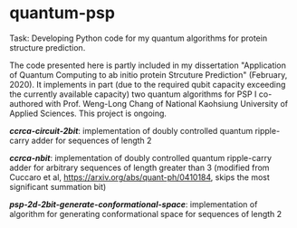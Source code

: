 # quantum-psp
Task: Developing Python code for my quantum algorithms for protein structure prediction. 

The code presented here is partly included in my dissertation "Application of Quantum Computing to ab initio protein Strcuture Prediction" (February, 2020). It implements in part (due to the required qubit capacity exceeding the currently available capacity) two quantum algorithms for PSP I co-authored with Prof. Weng-Long Chang of National Kaohsiung University of Applied Sciences. This project is ongoing. 

**_ccrca-circuit-2bit_**: implementation of doubly controlled quantum ripple-carry adder for sequences of length 2

**_ccrca-nbit_**: implementation of doubly controlled quantum ripple-carry adder for arbitrary sequences of length greater than 3 (modified from Cuccaro et al, https://arxiv.org/abs/quant-ph/0410184, skips the most significant summation bit)

**_psp-2d-2bit-generate-conformational-space_**: implementation of algorithm for generating conformational space for sequences of length 2
